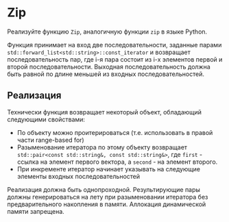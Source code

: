 # Zip

Реализуйте функцию `Zip`, аналогичную функции `zip` в языке Python.

Функция принимает на вход две последовательности, заданные парами `std::forward_list<std::string>::const_iterator`
и возвращает последовательность пар, где i-я пара состоит из i-х элементов первой и второй последовательности.
Выходная последовательность должна быть равной по длине меньшей из входных последовательностей. 

## Реализация

Технически функция возвращает некоторый объект, обладающий следующими свойствами:

- По объекту можно проитерироваться (т.е. использовать в правой части range-based for)
- Разыменование итератора по этому объекту возвращает `std::pair<const std::string&, const std::string&>`,
  где `first` - ссылка на элемент первого вектора, а `second` - на элемент второго.
- При инкременте итератор начинает указывать на следующие элементы входных последовательностей

Реализация должна быть однопроходной. Результирующие пары должны генерироваться на лету при разыменовании
итератора без предварительного накопления в памяти. Аллокация динамической памяти запрещена.
